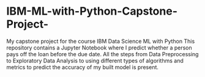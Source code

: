 # IBM-ML-with-Python-Capstone-Project-
My capstone project for the course IBM Data Science ML with Python 
This repository contains a Jupyter Notebook where I predict whether a person pays off the loan before the due date.
All the steps from Data Preprocessing to Exploratory Data Analysis to using different types of algorithms and metrics to predict the accuracy of my built model is present. 
